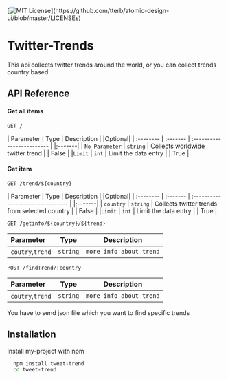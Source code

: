 



[![MIT License](https://img.shields.io/apm/l/atomic-design-ui.svg?)](https://github.com/tterb/atomic-design-ui/blob/master/LICENSEs)



# Twitter-Trends

This api collects twitter trends around the world, or you can collect trends country based 


## API Reference

#### Get all items

```http
GET /
```

| Parameter | Type     | Description                |            |Optional|
| :-------- | :------- | :------------------------- |            |;-------|
| `No Parameter` | `string` | Collects worldwide twitter trend | | False  |
|`Limit`         | `int`    | Limit the data entry             | | True   |


#### Get item

```http
GET /trend/${country}
```

| Parameter | Type     | Description                       |                  |Optional|
| :-------- | :------- | :-------------------------------- |                  |;-------|
| `country` | `string` | Collects twitter trends from selected country |      | False  |
|`Limit`         | `int`    | Limit the data entry                     |      | True   |

```http
GET /getinfo/${country}/${trend}
```
|Parameter | Type | Description |
|:---------|------|-------------|
|`coutry`,`trend`  |`string`|`more info about trend`|

```http
POST /findTrend/:country
```
|Parameter | Type | Description |
|:---------|------|-------------|
|`coutry`,`trend`  |`string`|`more info about trend`|
You have to send json file which you want to find specific trends

## Installation

Install my-project with npm

```bash
  npm install tweet-trend
  cd tweet-trend
```
    
